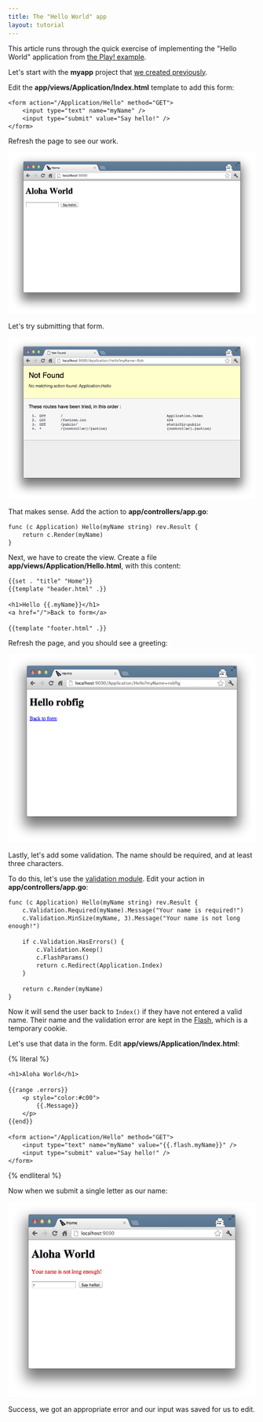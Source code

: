 ```yaml
---
title: The "Hello World" app
layout: tutorial
---
```


This article runs through the quick exercise of implementing the "Hello World"
application from
[the Play! example](http://www.playframework.org/documentation/1.2.4/firstapp).

Let's start with the **myapp** project that [we created previously](createapp.html).

Edit the **app/views/Application/Index.html** template to add this form:

	<form action="/Application/Hello" method="GET">
	    <input type="text" name="myName" />
	    <input type="submit" value="Say hello!" />
	</form>

Refresh the page to see our work.

![The Say Hello form](../img/AlohaForm.png)

Let's try submitting that form.

![Route not found](../img/HelloRouteNotFound.png)

That makes sense.  Add the action to **app/controllers/app.go**:

	func (c Application) Hello(myName string) rev.Result {
		return c.Render(myName)
	}


Next, we have to create the view.  Create a file
**app/views/Application/Hello.html**, with this content:

	{{set . "title" "Home"}}
	{{template "header.html" .}}

	<h1>Hello {{.myName}}</h1>
	<a href="/">Back to form</a>

	{{template "footer.html" .}}

Refresh the page, and you should see a greeting:

![Hello Robfig](../img/HelloRobfig.png)

Lastly, let's add some validation.  The name should be required, and at least
three characters.

To do this, let's use the [validation module](../manual/validation.html).  Edit
your action in **app/controllers/app.go**:

	func (c Application) Hello(myName string) rev.Result {
		c.Validation.Required(myName).Message("Your name is required!")
		c.Validation.MinSize(myName, 3).Message("Your name is not long enough!")

		if c.Validation.HasErrors() {
			c.Validation.Keep()
			c.FlashParams()
			return c.Redirect(Application.Index)
		}

		return c.Render(myName)
	}

Now it will send the user back to `Index()` if they have not entered a valid
name. Their name and the validation error are kept in the
[Flash](../manual/sessionflash.html), which is a temporary cookie.

Let's use that data in the form.  Edit **app/views/Application/Index.html**:

{% literal %}

	<h1>Aloha World</h1>

	{{range .errors}}
		<p style="color:#c00">
			{{.Message}}
		</p>
	{{end}}

	<form action="/Application/Hello" method="GET">
		<input type="text" name="myName" value="{{.flash.myName}}" />
		<input type="submit" value="Say hello!" />
	</form>

{% endliteral %}

Now when we submit a single letter as our name:

![Example error](../img/HelloNameNotLongEnough.png)

Success, we got an appropriate error and our input was saved for us to edit.
